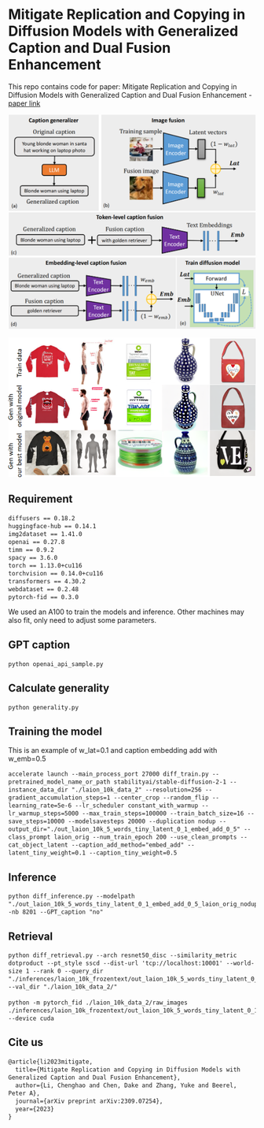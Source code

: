 # Mitigate Replication and Copying in Diffusion Models with Generalized Caption and Dual Fusion Enhancement

This repo contains code for paper: Mitigate Replication and Copying in Diffusion Models with Generalized Caption and Dual Fusion Enhancement - [paper link](https://arxiv.org/pdf/2309.07254.pdf)

![alt text](overview_dual_fusion.png "Framework")

![alt text](figure_mitigate_samples.png "Reduce replication")


## Requirement

```
diffusers == 0.18.2
huggingface-hub == 0.14.1
img2dataset == 1.41.0
openai == 0.27.8
timm == 0.9.2
spacy == 3.6.0
torch == 1.13.0+cu116
torchvision == 0.14.0+cu116
transformers == 4.30.2
webdataset == 0.2.48
pytorch-fid == 0.3.0
```
We used an A100 to train the models and inference. Other machines may also fit, only need to adjust some parameters.

## GPT caption

```
python openai_api_sample.py
```

## Calculate generality

```
python generality.py
```

## Training the model

This is an example of w_lat=0.1 and caption embedding add with w_emb=0.5
```
accelerate launch --main_process_port 27000 diff_train.py --pretrained_model_name_or_path stabilityai/stable-diffusion-2-1 --instance_data_dir "./laion_10k_data_2" --resolution=256 --gradient_accumulation_steps=1 --center_crop --random_flip --learning_rate=5e-6 --lr_scheduler constant_with_warmup --lr_warmup_steps=5000 --max_train_steps=100000 --train_batch_size=16 --save_steps=10000 --modelsavesteps 20000 --duplication nodup --output_dir="./out_laion_10k_5_words_tiny_latent_0_1_embed_add_0_5" --class_prompt laion_orig --num_train_epoch 200 --use_clean_prompts --cat_object_latent --caption_add_method="embed_add" --latent_tiny_weight=0.1 --caption_tiny_weight=0.5

```

## Inference

```
python diff_inference.py --modelpath "./out_laion_10k_5_words_tiny_latent_0_1_embed_add_0_5_laion_orig_nodup/" -nb 8201 --GPT_caption "no"

```

## Retrieval

```
python diff_retrieval.py --arch resnet50_disc --similarity_metric dotproduct --pt_style sscd --dist-url 'tcp://localhost:10001' --world-size 1 --rank 0 --query_dir "./inferences/laion_10k_frozentext/out_laion_10k_5_words_tiny_latent_0_1_embed_add_0_5_laion_orig_nodup/laion_orig/" --val_dir "./laion_10k_data_2/"

python -m pytorch_fid ./laion_10k_data_2/raw_images ./inferences/laion_10k_frozentext/out_laion_10k_5_words_tiny_latent_0_1_embed_add_0_5_laion_orig_nodup/laion_orig/generations --device cuda

```

## Cite us

```
@article{li2023mitigate,
  title={Mitigate Replication and Copying in Diffusion Models with Generalized Caption and Dual Fusion Enhancement},
  author={Li, Chenghao and Chen, Dake and Zhang, Yuke and Beerel, Peter A},
  journal={arXiv preprint arXiv:2309.07254},
  year={2023}
}
```
